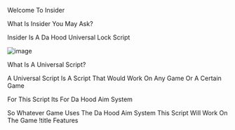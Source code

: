 Welcome To Insider

What Is Insider You May Ask?

Insider Is A Da Hood Universal Lock Script

![image](https://user-images.githubusercontent.com/125096932/233907501-3a4d3ee1-0774-44c1-8f7c-20740d8f783a.png)

What Is A Universal Script?

A Universal Script Is A Script That Would Work On Any Game Or A Certain Game

For This Script Its For Da Hood Aim System

So Whatever Game Uses The Da Hood Aim System This Script Will Work On The Game
!title Features



